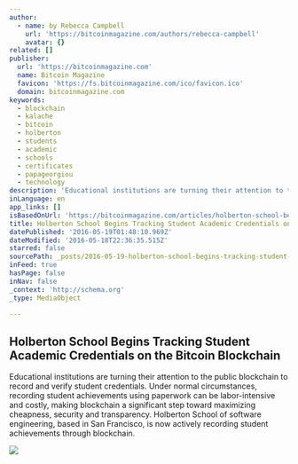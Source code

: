 ```yaml
---
author:
  - name: by Rebecca Campbell
    url: 'https://bitcoinmagazine.com/authors/rebecca-campbell'
    avatar: {}
related: []
publisher:
  url: 'https://bitcoinmagazine.com'
  name: Bitcoin Magazine
  favicon: 'https://fs.bitcoinmagazine.com/ico/favicon.ico'
  domain: bitcoinmagazine.com
keywords:
  - blockchain
  - kalache
  - bitcoin
  - holberton
  - students
  - academic
  - schools
  - certificates
  - papageorgiou
  - technology
description: 'Educational institutions are turning their attention to the public blockchain to record and verify student credentials. Under normal circumstances, recording student achievements using paperwork can be labor-intensive and costly, making blockchain a significant step toward maximizing cheapness, security and transparency. Holberton School of software engineering, based in San Francisco, is now actively recording student achievements through blockchain.'
inLanguage: en
app_links: []
isBasedOnUrl: 'https://bitcoinmagazine.com/articles/holberton-school-begins-tracking-student-academic-credentials-on-the-bitcoin-blockchain-1463605176'
title: Holberton School Begins Tracking Student Academic Credentials on the Bitcoin Blockchain
datePublished: '2016-05-19T01:48:10.969Z'
dateModified: '2016-05-18T22:36:35.515Z'
starred: false
sourcePath: _posts/2016-05-19-holberton-school-begins-tracking-student-academic-credential.md
inFeed: true
hasPage: false
inNav: false
_context: 'http://schema.org'
_type: MediaObject

---
```

<article style=""><h1>Holberton School Begins Tracking Student Academic Credentials on the Bitcoin Blockchain</h1><p>Educational institutions are turning their attention to the public blockchain to record and verify student credentials. Under normal circumstances, recording student achievements using paperwork can be labor-intensive and costly, making blockchain a significant step toward maximizing cheapness, security and transparency. Holberton School of software engineering, based in San Francisco, is now actively recording student achievements through blockchain.</p><img src="https://fs.bitcoinmagazine.com/img/articles/holberton-school-begins-tracking-student-academic-credentials-on-the-bitcoin-blockchain.jpg" /></article>